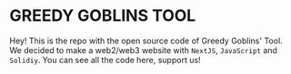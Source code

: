 # GREEDY GOBLINS TOOL

Hey! This is the repo with the open source code of Greedy Goblins' Tool. We decided to make a web2/web3 website with `NextJS`, `JavaScript` and `Solidiy`. You can see all the code here, support us!
